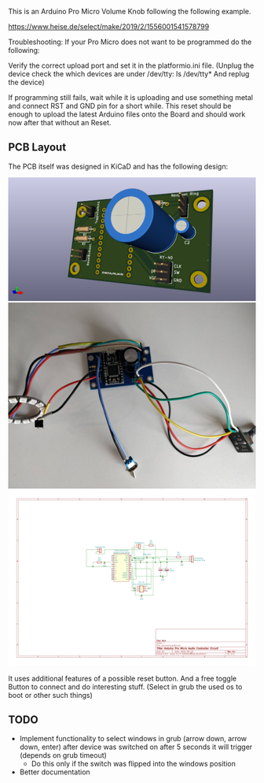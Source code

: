 This is an Arduino Pro Micro Volume Knob following the following example.

https://www.heise.de/select/make/2019/2/1556001541578799

Troubleshooting:
If your Pro Micro does not want to be programmed do the following:

Verify the correct upload port and set it in the platformio.ini file.
(Unplug the device check the which devices are under /dev/tty:
    ls /dev/tty*
And replug the device)

If programming still fails, wait while it is uploading and use something metal and connect RST and GND pin for a short while. This reset should be enough to upload the latest Arduino files onto the Board and should work now after that without an Reset.

PCB Layout
------------------

The PCB itself was designed in KiCaD and has the following design:

![3dView]( ./pcb/pro_micro.png )
![soldered]( ./image.jpg )
![schematic]( ./pcb/schematic_img/pro_micro_audio.svg )


It uses additional features of a possible reset button.
And a free toggle Button to connect and do interesting stuff. (Select in grub the used os to boot or other such things)


TODO
-------------------

* Implement functionality to select windows in grub (arrow down, arrow down, enter) after device was switched on after 5 seconds it will trigger (depends on grub timeout)
    * Do this only if the switch was flipped into the windows position
* Better documentation
